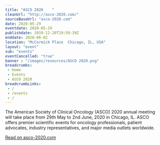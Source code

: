 ```yaml
--- 
title: "ASCO 2020    "
cleanUrl: "http://asco-2020.com/"
sourceBaseUrl: "asco-2020.com"
date: 2020-05-29
eventdate: 2020-05-29
publishdate: 2019-12-20T19:59:39Z
enddate: 2020-06-02
location: "McCormick Place  Chicago, IL, USA"
layout: "event"
sub: "events"
eventCancelled: "true"
banner : "/images/resources/ASCO 2020.png"
breadcrumbs:
 - Home
 - Events
 - ASCO 2020
breadcrumbLinks:
 - / 
 - /events
 - / 
---
```

The American Society of Clinical Oncology (ASCO) 2020 annual meeting will take place from 29th May to 2nd June, 2020 in Chicago, IL. ASCO offers premier scientific events for oncology professionals, patient advocates, industry representatives, and major media outlets worldwide.  
  
[Read on asco-2020.com](http://asco-2020.com/)
